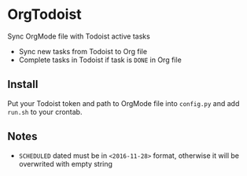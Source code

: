 # OrgTodoist

Sync OrgMode file with Todoist active tasks

* Sync new tasks from Todoist to Org file
* Complete tasks in Todoist if task is `DONE` in Org file

## Install

Put your Todoist token and path to OrgMode file into `config.py` and add `run.sh` to your crontab.

## Notes

* `SCHEDULED` dated must be in `<2016-11-28>` format, otherwise it will be overwrited with empty string
